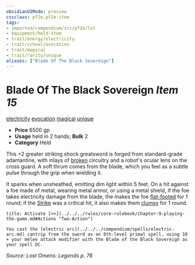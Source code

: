 ```yaml
---
obsidianUIMode: preview
cssclass: pf2e,pf2e-item
tags:
- imported/compendium/src/pf2e/lol
- equipment/held-item
- trait/energy/electricity
- trait/school/evocation
- trait/magical
- trait/rarity/unique
aliases: ["Blade Of The Black Sovereign"]
---
```

# Blade Of The Black Sovereign *Item 15*  
[electricity](electricity.md)  [evocation](evocation.md)  [magical](magical.md)  [unique](unique.md)  

- **Price** 6500 gp
- **Usage** held in 2 hands; **Bulk** 2
- **Category** Held

This +2 greater striking shock greatsword is forged from standard-grade adamantine, with inlays of [broken](conditions.md#Broken) circuitry and a robot's ocular lens on the cross guard. A soft thrum comes from the blade, which you feel as a subtle pulse through the grip when wielding it.

It sparks when unsheathed, emitting dim light within 5 feet. On a hit against a foe made of metal, wearing metal armor, or using a metal shield, if the foe takes electricity damage from the blade, the makes the foe [flat-footed](conditions.md#Flat-footed) for 1 round; if the [Strike](strike.md) was a critical hit, it also makes them [clumsy](conditions.md#Clumsy) for 1 round.

```ad-embed-ability
title: Activate [>>](../../../rules/core-rulebook/chapter-9-playing-the-game.md#Actions "Two-Action")

You cast the [electric arc](../../../compendium/spells/electric-arc.md) cantrip from the sword as an 8th-level primal spell, using 10 + your melee attack modifier with the Blade of the Black Sovereign as your spell DC.
```

*Source: Lost Omens: Legends p. 76*

